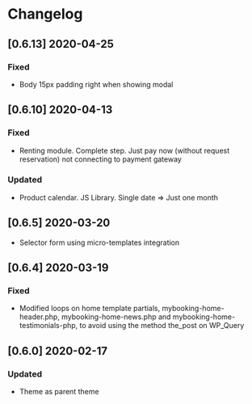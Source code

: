 # Changelog

## [0.6.13] 2020-04-25

### Fixed

- Body 15px padding right when showing modal

## [0.6.10] 2020-04-13

### Fixed

- Renting module. Complete step. Just pay now (without request reservation) not connecting to payment gateway

### Updated

- Product calendar. JS Library. Single date => Just one month

## [0.6.5] 2020-03-20

- Selector form using micro-templates integration

## [0.6.4] 2020-03-19

### Fixed

- Modified loops on home template partials, mybooking-home-header.php, mybooking-home-news.php 
and mybooking-home-testimonials-php, to avoid using the method the_post on WP_Query

## [0.6.0] 2020-02-17

### Updated

- Theme as parent theme
